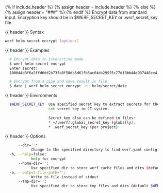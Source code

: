 {% if include.header %}
{% assign header = include.header %}
{% else %}
{% assign header = "###" %}
{% endif %}
Encrypt data from standard input.
Encryption key should be in $WERF_SECRET_KEY or .werf_secret_key file

{{ header }} Syntax

```bash
werf helm secret encrypt [options]
```

{{ header }} Examples

```bash
  # Encrypt data in interactive mode
  $ werf helm secret encrypt
  Enter secret: 
  100044d3f6a2ffd6dd2b73fa8f50db5d61fb6ac04da29955c77d13bb44e937448ee4

  # Encrypt from a pipe and save result in file
  $ date | werf helm secret encrypt -o .helm/secret/date
```

{{ header }} Environments

```bash
  $WERF_SECRET_KEY  Use specified secret key to extract secrets for the deploy. Recommended way to 
                    set secret key in CI-system. 
                    
                    Secret key also can be defined in files:
                    * ~/.werf/.global_secret_key (globally),
                    * .werf_secret_key (per project)
```

{{ header }} Options

```bash
      --dir='':
            Change to the specified directory to find werf.yaml config
  -h, --help=false:
            help for encrypt
      --home-dir='':
            Use specified dir to store werf cache files and dirs (default $WERF_HOME or ~/.werf)
  -o, --output-file-path='':
            Write to file instead of stdout
      --tmp-dir='':
            Use specified dir to store tmp files and dirs (default $WERF_TMP_DIR or system tmp dir)
```

